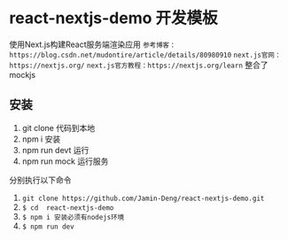 # react-nextjs-demo 开发模板
使用Next.js构建React服务端渲染应用
`参考博客：https://blog.csdn.net/mudontire/article/details/80980910`
`next.js官网：https://nextjs.org/`
`next.js官方教程：https://nextjs.org/learn`
整合了mockjs
	
## 安装
1. git clone 代码到本地
2. npm i 安装
3. npm run devt 运行
4. npm run mock 运行服务

分别执行以下命令
1. `git clone https://github.com/Jamin-Deng/react-nextjs-demo.git`
1. `$ cd  react-nextjs-demo`
1. `$ npm i 安装必须有nodejs环境`
1. `$ npm run dev`
